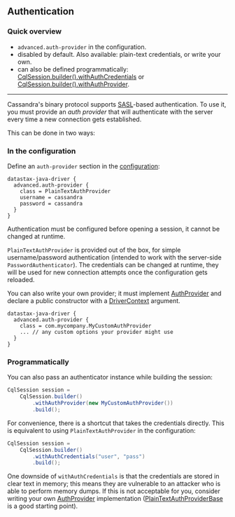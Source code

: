 ## Authentication

### Quick overview

* `advanced.auth-provider` in the configuration.
* disabled by default. Also available: plain-text credentials, or write your own.
* can also be defined programmatically:
  [CqlSession.builder().withAuthCredentials][SessionBuilder.withAuthCredentials] or
  [CqlSession.builder().withAuthProvider][SessionBuilder.withAuthProvider].

-----

Cassandra's binary protocol supports [SASL]-based authentication. To use it, you must provide an
*auth provider* that will authenticate with the server every time a new connection gets established.

This can be done in two ways: 

### In the configuration

Define an `auth-provider` section in the [configuration](../configuration/):

```
datastax-java-driver {
  advanced.auth-provider {
    class = PlainTextAuthProvider
    username = cassandra
    password = cassandra
  }
}
```

Authentication must be configured before opening a session, it cannot be changed at runtime.

`PlainTextAuthProvider` is provided out of the box, for simple username/password authentication
(intended to work with the server-side `PasswordAuthenticator`). The credentials can be changed at
runtime, they will be used for new connection attempts once the configuration gets reloaded. 

You can also write your own provider; it must implement [AuthProvider] and declare a public
constructor with a [DriverContext] argument.

```
datastax-java-driver {
  advanced.auth-provider {
    class = com.mycompany.MyCustomAuthProvider
    ... // any custom options your provider might use
  }
}
```

### Programmatically

You can also pass an authenticator instance while building the session:

```java
CqlSession session =
    CqlSession.builder()
        .withAuthProvider(new MyCustomAuthProvider())
        .build();
```

For convenience, there is a shortcut that takes the credentials directly. This is equivalent to
using `PlainTextAuthProvider` in the configuration:

```java
CqlSession session =
    CqlSession.builder()
        .withAuthCredentials("user", "pass")
        .build();
```

One downside of `withAuthCredentials` is that the credentials are stored in clear text in memory;
this means they are vulnerable to an attacker who is able to perform memory dumps. If this is not
acceptable for you, consider writing your own [AuthProvider] implementation
([PlainTextAuthProviderBase] is a good starting point). 


[SASL]: https://en.wikipedia.org/wiki/Simple_Authentication_and_Security_Layer

[AuthProvider]: https://docs.datastax.com/en/drivers/java/4.2/com/datastax/oss/driver/api/core/auth/AuthProvider.html
[DriverContext]: https://docs.datastax.com/en/drivers/java/4.2/com/datastax/oss/driver/api/core/context/DriverContext.html
[PlainTextAuthProviderBase]: https://docs.datastax.com/en/drivers/java/4.2/com/datastax/oss/driver/api/core/auth/PlainTextAuthProviderBase.html
[SessionBuilder.withAuthCredentials]: https://docs.datastax.com/en/drivers/java/4.2/com/datastax/oss/driver/api/core/session/SessionBuilder.html#withAuthCredentials-java.lang.String-java.lang.String-
[SessionBuilder.withAuthProvider]: https://docs.datastax.com/en/drivers/java/4.2/com/datastax/oss/driver/api/core/session/SessionBuilder.html#withAuthProvider-com.datastax.oss.driver.api.core.auth.AuthProvider-
